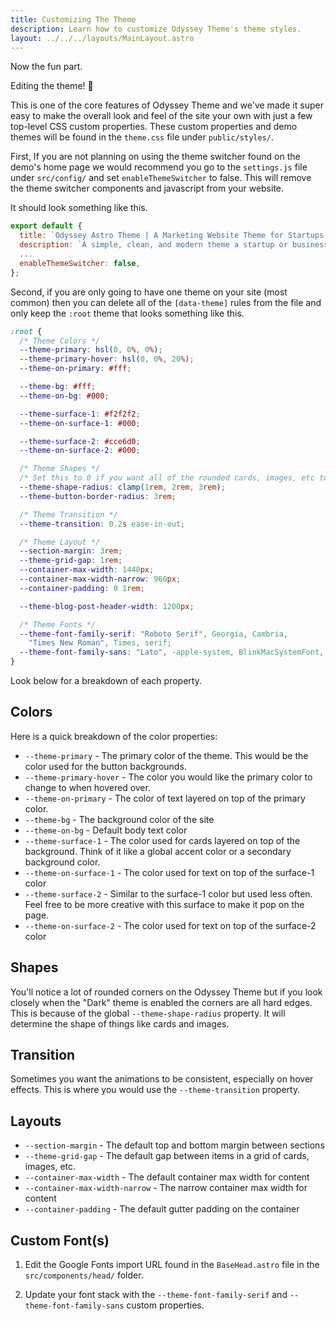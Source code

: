 ```yaml
---
title: Customizing The Theme
description: Learn how to customize Odyssey Theme's theme styles.
layout: ../../../layouts/MainLayout.astro
---
```


Now the fun part.

Editing the theme! 🎉

This is one of the core features of Odyssey Theme and we've made it super easy to make the overall look and feel of the site your own with just a few top-level CSS custom properties. These custom properties and demo themes will be found in the `theme.css` file under `public/styles/`.

First, If you are not planning on using the theme switcher found on the demo's home page we would recommend you go to the `settings.js` file under `src/config/` and set `enableThemeSwitcher` to false. This will remove the theme switcher components and javascript from your website.

It should look something like this.

```js
export default {
  title: `Odyssey Astro Theme | A Marketing Website Theme for Startups and Businesses`,
  description: `A simple, clean, and modern theme a startup or businesses' marketing website.`,
  ...
  enableThemeSwitcher: false,
};
```

Second, if you are only going to have one theme on your site (most common) then you can delete all of the `[data-theme]` rules from the file and only keep the `:root` theme that looks something like this.

```css
:root {
  /* Theme Colors */
  --theme-primary: hsl(0, 0%, 0%);
  --theme-primary-hover: hsl(0, 0%, 20%);
  --theme-on-primary: #fff;

  --theme-bg: #fff;
  --theme-on-bg: #000;

  --theme-surface-1: #f2f2f2;
  --theme-on-surface-1: #000;

  --theme-surface-2: #cce6d0;
  --theme-on-surface-2: #000;

  /* Theme Shapes */
  /* Set this to 0 if you want all of the rounded cards, images, etc to be straight edges */
  --theme-shape-radius: clamp(1rem, 2rem, 3rem);
  --theme-button-border-radius: 3rem;

  /* Theme Transition */
  --theme-transition: 0.2s ease-in-out;

  /* Theme Layout */
  --section-margin: 3rem;
  --theme-grid-gap: 1rem;
  --container-max-width: 1440px;
  --container-max-width-narrow: 960px;
  --container-padding: 0 1rem;

  --theme-blog-post-header-width: 1200px;

  /* Theme Fonts */
  --theme-font-family-serif: "Roboto Serif", Georgia, Cambria,
    "Times New Roman", Times, serif;
  --theme-font-family-sans: "Lato", -apple-system, BlinkMacSystemFont, sans-serif;
}
```

Look below for a breakdown of each property.

## Colors

Here is a quick breakdown of the color properties:

- `--theme-primary` - The primary color of the theme. This would be the color used for the button backgrounds.
- `--theme-primary-hover` - The color you would like the primary color to change to when hovered over.
- `--theme-on-primary` - The color of text layered on top of the primary color.
- `--theme-bg` - The background color of the site
- `--theme-on-bg` - Default body text color
- `--theme-surface-1` - The color used for cards layered on top of the background. Think of it like a global accent color or a secondary background color.
- `--theme-on-surface-1` - The color used for text on top of the surface-1 color
- `--theme-surface-2` - Similar to the surface-1 color but used less often. Feel free to be more creative with this surface to make it pop on the page.
- `--theme-on-surface-2` - The color used for text on top of the surface-2 color

## Shapes

You'll notice a lot of rounded corners on the Odyssey Theme but if you look closely when the "Dark" theme is enabled the corners are all hard edges. This is because of the global `--theme-shape-radius` property. It will determine the shape of things like cards and images.

## Transition

Sometimes you want the animations to be consistent, especially on hover effects. This is where you would use the `--theme-transition` property.

## Layouts

- `--section-margin` - The default top and bottom margin between sections
- `--theme-grid-gap` - The default gap between items in a grid of cards, images, etc.
- `--container-max-width` - The default container max width for content
- `--container-max-width-narrow` - The narrow container max width for content
- `--container-padding` - The default gutter padding on the container

## Custom Font(s)

1. Edit the Google Fonts import URL found in the `BaseHead.astro` file in the `src/components/head/` folder.

2. Update your font stack with the `--theme-font-family-serif` and `--theme-font-family-sans` custom properties.
